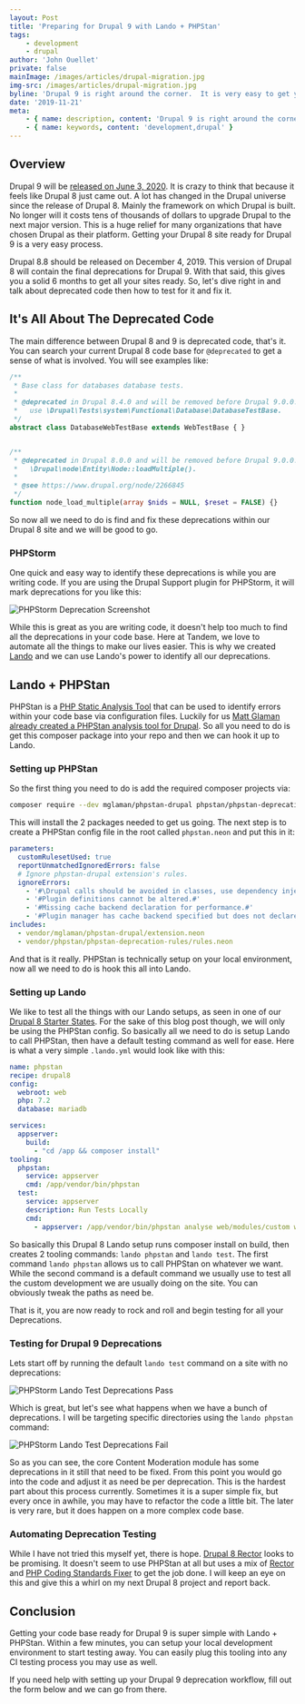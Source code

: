```yaml
---
layout: Post
title: 'Preparing for Drupal 9 with Lando + PHPStan'
tags:
    - development
    - drupal
author: 'John Ouellet'
private: false
mainImage: /images/articles/drupal-migration.jpg
img-src: /images/articles/drupal-migration.jpg
byline: 'Drupal 9 is right around the corner.  It is very easy to get your sites ready with Lando + PHPStan.'
date: '2019-11-21'
meta:
    - { name: description, content: 'Drupal 9 is right around the corner.  It is very easy to get your sites ready with Lando + PHPStan.' }
    - { name: keywords, content: 'development,drupal' }
---
```


## Overview

Drupal 9 will be [released on June 3, 2020](https://www.drupal.org/docs/9).  It is crazy to think that because it feels like Drupal 8 just came out.  A lot has changed in the Drupal universe since the release of Drupal 8.  Mainly the framework on which Drupal is built.  No longer will it costs tens of thousands of dollars to upgrade Drupal to the next major version.  This is a huge relief for many organizations that have chosen Drupal as their platform.  Getting your Drupal 8 site ready for Drupal 9 is a very easy process.  

Drupal 8.8 should be released on December 4, 2019.  This version of Drupal 8 will contain the final deprecations for Drupal 9.  With that said, this gives you a solid 6 months to get all your sites ready. So, let's dive right in and talk about deprecated code then how to test for it and fix it.

## It's All About The Deprecated Code

The main difference between Drupal 8 and 9 is deprecated code, that's it.  You can search your current Drupal 8 code base for ```@deprecated``` to get a sense of what is involved.  You will see examples like:

```php
/**
 * Base class for databases database tests.
 *
 * @deprecated in Drupal 8.4.0 and will be removed before Drupal 9.0.0. Instead
 *   use \Drupal\Tests\system\Functional\Database\DatabaseTestBase.
 */
abstract class DatabaseWebTestBase extends WebTestBase { }


/**
 * @deprecated in Drupal 8.0.0 and will be removed before Drupal 9.0.0. Use
 *   \Drupal\node\Entity\Node::loadMultiple().
 *
 * @see https://www.drupal.org/node/2266845
 */
function node_load_multiple(array $nids = NULL, $reset = FALSE) {}
```

So now all we need to do is find and fix these deprecations within our Drupal 8 site and we will be good to go.  

### PHPStorm

One quick and easy way to identify these deprecations is while you are writing code.  If you are using the Drupal Support plugin for PHPStorm, it will mark deprecations for you like this:

<img src="/images/articles/drupal9-phpstan/deprecation-phpstorm.jpg" alt="PHPStorm Deprecation Screenshot" />

While this is great as you are writing code, it doesn't help too much to find all the deprecations in your code base.  Here at Tandem, we love to automate all the things to make our lives easier.  This is why we created [Lando](https://lando.dev/) and we can use Lando's power to identify all our deprecations.  

## Lando + PHPStan

PHPStan is a [PHP Static Analysis Tool](https://github.com/phpstan/phpstan) that can be used to identify errors within your code base via configuration files.  Luckily for us [Matt Glaman already created a PHPStan analysis tool for Drupal](https://github.com/mglaman/phpstan-drupal).  So all you need to do is get this composer package into your repo and then we can hook it up to Lando.

### Setting up PHPStan

So the first thing you need to do is add the required composer projects via:

```bash
composer require --dev mglaman/phpstan-drupal phpstan/phpstan-deprecation-rules
```

This will install the 2 packages needed to get us going.  The next step is to create a PHPStan config file in the root called ```phpstan.neon``` and put this in it:

```yaml
parameters:
  customRulesetUsed: true
  reportUnmatchedIgnoredErrors: false
  # Ignore phpstan-drupal extension's rules.
  ignoreErrors:
    - '#\Drupal calls should be avoided in classes, use dependency injection instead#'
    - '#Plugin definitions cannot be altered.#'
    - '#Missing cache backend declaration for performance.#'
    - '#Plugin manager has cache backend specified but does not declare cache tags.#'
includes:
  - vendor/mglaman/phpstan-drupal/extension.neon
  - vendor/phpstan/phpstan-deprecation-rules/rules.neon
``` 

And that is it really.  PHPStan is technically setup on your local environment, now all we need to do is hook this all into Lando.

### Setting up Lando

We like to test all the things with our Lando setups, as seen in one of our [Drupal 8 Starter States](https://github.com/thinktandem/template-drupal8/blob/master/.lando.base.yml#L71).  For the sake of this blog post though, we will only be using the PHPStan config.  So basically all we need to do is setup Lando to call PHPStan, then have a default testing command as well for ease.  Here is what a very simple ```.lando.yml``` would look like with this:


```yaml
name: phpstan
recipe: drupal8
config:
  webroot: web
  php: 7.2
  database: mariadb

services:
  appserver:
    build:
      - "cd /app && composer install"
tooling:
  phpstan:
    service: appserver
    cmd: /app/vendor/bin/phpstan
  test:
    service: appserver
    description: Run Tests Locally
    cmd:
      - appserver: /app/vendor/bin/phpstan analyse web/modules/custom web/themes/custom
```

So basically this Drupal 8 Lando setup runs composer install on build, then creates 2 tooling commands: ```lando phpstan``` and ```lando test```.  The first command ```lando phpstan``` allows us to call PHPStan on whatever we want.  While the second command is a default command we usually use to test all the custom development we are usually doing on the site.  You can obviously tweak the paths as need be.  

That is it, you are now ready to rock and roll and begin testing for all your Deprecations.

### Testing for Drupal 9 Deprecations

Lets start off by running the default ```lando test``` command on a site with no deprecations:

<img src="/images/articles/drupal9-phpstan/depercations-pass.jpg" alt="PHPStorm Lando Test Deprecations Pass" />

Which is great, but let's see what happens when we have a bunch of deprecations.  I will be targeting specific directories using the ```lando phpstan``` command:

<img src="/images/articles/drupal9-phpstan/depercations-fail.jpg" alt="PHPStorm Lando Test Deprecations Fail" />

So as you can see, the core Content Moderation module has some deprecations in it still that need to be fixed.  From this point you would go into the code and adjust it as need be per deprecation.  This is the hardest part about this process currently.  Sometimes it is a super simple fix, but every once in awhile, you may have to refactor the code a little bit.  The later is very rare, but it does happen on a more complex code base.

### Automating Deprecation Testing

While I have not tried this myself yet, there is hope.  [Drupal 8 Rector](https://github.com/drupal8-rector/drupal8-rector) looks to be promising.  It doesn't seem to use PHPStan at all but uses a mix of [Rector](https://getrector.org/) and [PHP Coding Standards Fixer](https://github.com/FriendsOfPHP/PHP-CS-Fixer) to get the job done.   I will keep an eye on this and give this a whirl on my next Drupal 8 project and report back.

## Conclusion

Getting your code base ready for Drupal 9 is super simple with Lando + PHPStan.  Within a few minutes, you can setup your local development environment to start testing away.  You can easily plug this tooling into any CI testing process you may use as well.  

If you need help with setting up your Drupal 9 deprecation workflow, fill out the form below and we can go from there.